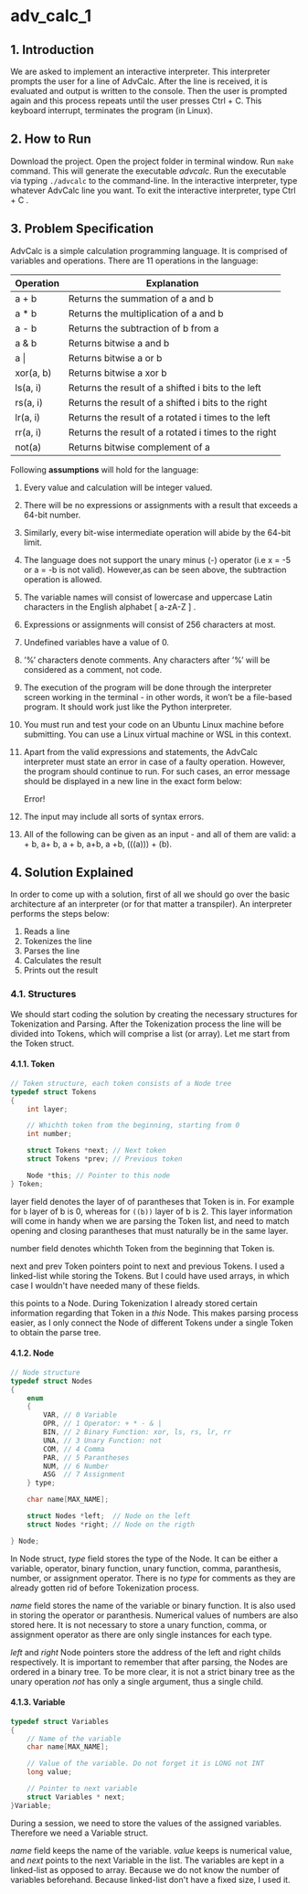 # adv_calc_1

## 1. Introduction

We are asked to implement an interactive interpreter. This interpreter prompts the user for a line of AdvCalc. After the line is received, it is evaluated and output is written to the console. Then the user is prompted again and this process repeats until the user presses Ctrl + C. This keyboard interrupt, terminates the program (in Linux).

## 2. How to Run

Download the project. Open the project folder in terminal window. Run `make` command. This will generate the executable *advcalc*. Run the executable via typing `./advcalc` to the command-line. In the interactive interpreter, type whatever AdvCalc line you want. To exit the interactive interpreter, type Ctrl + C .

## 3. Problem Specification

AdvCalc is a simple calculation programming language. It is comprised of variables and operations. There are 11 operations in the language:

| Operation | Explanation |
| --------- | -------------------------------------- |
| a + b | Returns the summation of a and b |
| a * b | Returns the multiplication of a and b |
| a - b | Returns the subtraction of b from a |
| a & b | Returns bitwise a and b |
| a &#124; | Returns bitwise a or b |
| xor(a, b) | Returns bitwise a xor b |
| ls(a, i) | Returns the result of a shifted i bits to the left |
| rs(a, i) | Returns the result of a shifted i bits to the right |
| lr(a, i) | Returns the result of a rotated i times to the left |
| rr(a, i) | Returns the result of a rotated i times to the right |
| not(a) | Returns bitwise complement of a |

Following **assumptions** will hold for the language:

1. Every value and calculation will be integer valued.
2. There will be no expressions or assignments with a result that exceeds a 64-bit number.
3. Similarly, every bit-wise intermediate operation will abide by the 64-bit limit.
4. The language does not support the unary minus (-) operator (i.e x = -5 or a = -b is not valid). However,as can be seen above, the subtraction operation is allowed.
5. The variable names will consist of lowercase and uppercase Latin characters in the English alphabet &#91; a-zA-Z &#93; .
6. Expressions or assignments will consist of 256 characters at most.
7. Undefined variables have a value of 0.
8. ’%’ characters denote comments. Any characters after ’%’ will be considered as a comment, not code.
9. The execution of the program will be done through the interpreter screen working in the terminal - in other words, it won’t be a file-based program. It should work just like the Python interpreter.
10. You must run and test your code on an Ubuntu Linux machine before submitting. You can use a Linux virtual machine or WSL in this context.
11. Apart from the valid expressions and statements, the AdvCalc interpreter must state an error in case of a faulty operation. However, the program should continue to run. For such cases, an error message should be displayed in a new line in the exact form below:

	Error!
	
12. The input may include all sorts of syntax errors.
13. All of the following can be given as an input - and all of them are valid: a + b, a+ b, a + b, a+b, a +b, (((a))) + (b).

## 4. Solution Explained

In order to come up with a solution, first of all we should go over the basic architecture af an interpreter (or for that matter a transpiler). An interpreter performs the steps below:

1. Reads a line
2. Tokenizes the line
3. Parses the line
4. Calculates the result
5. Prints out the result

### 4.1. Structures

We should start coding the solution by creating the necessary structures for Tokenization and Parsing. After the Tokenization process the line will be divided into Tokens, which will comprise a list (or array). Let me start from the Token struct.

#### 4.1.1. Token

```C
// Token structure, each token consists of a Node tree
typedef struct Tokens
{
    int layer;

    // Whichth token from the beginning, starting from 0
    int number;

    struct Tokens *next; // Next token
    struct Tokens *prev; // Previous token

    Node *this; // Pointer to this node
} Token;
```

layer field denotes the layer of of parantheses that Token is in. For example for `b` layer of b is 0, whereas for `((b))` layer of b is 2. This layer information will come in handy when we are parsing the Token list, and need to match opening and closing parantheses that must naturally be in the same layer.

number field denotes whichth Token from the beginning that Token is.

next and prev Token pointers point to next and previous Tokens. I used a linked-list while storing the Tokens. But I could have used arrays, in which case I wouldn't have needed many of these fields.

this points to a Node. During Tokenization I already stored certain information regarding that Token in a *this* Node. This makes parsing process easier, as I only connect the Node of different Tokens under a single Token to obtain the parse tree.

#### 4.1.2. Node

```C
// Node structure
typedef struct Nodes
{
    enum
    {
        VAR, // 0 Variable
        OPR, // 1 Operator: + * - & |
        BIN, // 2 Binary Function: xor, ls, rs, lr, rr
        UNA, // 3 Unary Function: not
        COM, // 4 Comma
        PAR, // 5 Parantheses
        NUM, // 6 Number
        ASG  // 7 Assignment
    } type;

    char name[MAX_NAME];

    struct Nodes *left;  // Node on the left
    struct Nodes *right; // Node on the rigth

} Node;
```

In Node struct, *type* field stores the type of the Node. It can be either a variable, operator, binary function, unary function, comma, paranthesis, number, or assignment operator. There is no *type* for comments as they are already gotten rid of before Tokenization process.

*name* field stores the name of the variable or binary function. It is also used in storing the operator or paranthesis. Numerical values of numbers are also stored here. It is not necessary to store a unary function, comma, or assignment operator as there are only single instances for each type.

*left* and *right* Node pointers store the address of the left and right childs respectively. It is important to remember that after parsing, the Nodes are ordered in a binary tree. To be more clear, it is not a strict binary tree as the unary operation *not* has only a single argument, thus a single child.

#### 4.1.3. Variable

```C
typedef struct Variables
{
    // Name of the variable
    char name[MAX_NAME]; 

    // Value of the variable. Do not forget it is LONG not INT
    long value; 

    // Pointer to next variable
    struct Variables * next;
}Variable;
```

During a session, we need to store the values of the assigned variables. Therefore we need a Variable struct.

*name* field keeps the name of the variable. *value* keeps is numerical value, and *next* points to the next Variable in the list. The variables are kept in a linked-list as opposed to array. Because we do not know the number of variables beforehand. Because linked-list don't have a fixed size, I used it.
